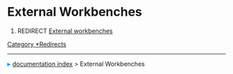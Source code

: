 # External Workbenches
1.  REDIRECT [External workbenches](External_workbenches.md)



[Category   *Redirects](Category_Redirects.md)



---
![](images/Right_arrow.png) [documentation index](../README.md) > External Workbenches
